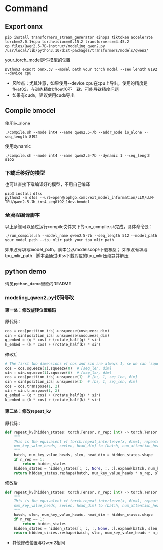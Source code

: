 # Command

## Export onnx

```shell
pip install transformers_stream_generator einops tiktoken accelerate torch==2.0.1+cpu torchvision==0.15.2 transformers==4.45.2
cp files/Qwen2.5-7B-Instruct/modeling_qwen2.py /usr/local/lib/python3.10/dist-packages/transformers/models/qwen2/
```
your_torch_model是你模型的位置
```shell
python3 export_onnx.py --model_path your_torch_model --seq_length 8192 --device cpu
```
* 风险点：尤其注意，如果使用--device cpu在cpu上导出，使用的精度是float32，与训练精度bfloat16不一致，可能导致精度问题
* 如果有cuda，建议使用cuda导出

## Compile bmodel
使用io_alone
```shell
./compile.sh --mode int4 --name qwen2.5-7b --addr_mode io_alone --seq_length 8192
```

使用dynamic
```shell
./compile.sh --mode int4 --name qwen2.5-7b --dynamic 1 --seq_length 8192
```

### 下载迁移好的模型
也可以直接下载编译好的模型，不用自己编译
```shell
pip3 install dfss
python3 -m dfss --url=open@sophgo.com:/ext_model_information/LLM/LLM-TPU/qwen2.5-7b_int4_seq8192_1dev.bmodel
```

### 全流程编译脚本
以上步骤可以通过运行compile文件夹下的run_compile.sh完成，具体命令是：
``` shell
./run_compile.sh --model_name qwen2.5-7b --seq_length 512 --model_path your model path --tpu_mlir_path your tpu_mlir path
```
如果没有填写model_path，脚本会从modelscope下载模型；
如果没有填写tpu_mlir_path，脚本会通过dfss下载对应的tpu_mlir压缩包并解压


## python demo

请见python_demo里面的README

### modeling_qwen2.py代码修改

#### 第一处：修改旋转位置编码
原代码：
```python
cos = cos[position_ids].unsqueeze(unsqueeze_dim)
sin = sin[position_ids].unsqueeze(unsqueeze_dim)
q_embed = (q * cos) + (rotate_half(q) * sin)
k_embed = (k * cos) + (rotate_half(k) * sin)
```
修改后
```python
# The first two dimensions of cos and sin are always 1, so we can `squeeze` them.
cos = cos.squeeze(1).squeeze(0)  # [seq_len, dim]
sin = sin.squeeze(1).squeeze(0)  # [seq_len, dim]
cos = cos[position_ids].unsqueeze(1)  # [bs, 1, seq_len, dim]
sin = sin[position_ids].unsqueeze(1)  # [bs, 1, seq_len, dim]
cos = cos.transpose(1, 2)
sin = sin.transpose(1, 2)
q_embed = (q * cos) + (rotate_half(q) * sin)
k_embed = (k * cos) + (rotate_half(k) * sin)
```

#### 第二处：修改repeat_kv

原代码：
```python
def repeat_kv(hidden_states: torch.Tensor, n_rep: int) -> torch.Tensor:
    """
    This is the equivalent of torch.repeat_interleave(x, dim=1, repeats=n_rep). The hidden states go from (batch,
    num_key_value_heads, seqlen, head_dim) to (batch, num_attention_heads, seqlen, head_dim)
    """
    batch, num_key_value_heads, slen, head_dim = hidden_states.shape
    if n_rep == 1:
        return hidden_states
    hidden_states = hidden_states[:, :, None, :, :].expand(batch, num_key_value_heads, n_rep, slen, head_dim)
    return hidden_states.reshape(batch, num_key_value_heads * n_rep, slen, head_dim)
```

修改后
```python
def repeat_kv(hidden_states: torch.Tensor, n_rep: int) -> torch.Tensor:
    """
    This is the equivalent of torch.repeat_interleave(x, dim=1, repeats=n_rep). The hidden states go from (batch,
    num_key_value_heads, seqlen, head_dim) to (batch, num_attention_heads, seqlen, head_dim)
    """
    batch, slen, num_key_value_heads, head_dim = hidden_states.shape
    if n_rep == 1:
        return hidden_states
    hidden_states = hidden_states[:, :, :, None, :].expand(batch, slen, num_key_value_heads, n_rep, head_dim)
    return hidden_states.reshape(batch, slen, num_key_value_heads * n_rep, head_dim)
```

* 其他修改位置与Qwen2相同